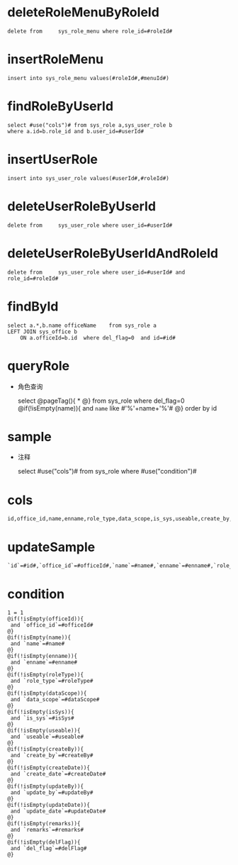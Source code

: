 deleteRoleMenuByRoleId
===

	delete from 	sys_role_menu where role_id=#roleId#

insertRoleMenu
===

	insert into sys_role_menu values(#roleId#,#menuId#)

findRoleByUserId
===

	select #use("cols")# from sys_role a,sys_user_role b 
	where a.id=b.role_id and b.user_id=#userId#
	
insertUserRole
===
	
	insert into sys_user_role values(#userId#,#roleId#)
	
deleteUserRoleByUserId
===

	delete from 	sys_user_role where user_id=#userId#
	
deleteUserRoleByUserIdAndRoleId
===
	
	delete from 	sys_user_role where user_id=#userId# and role_id=#roleId#	
		

findById
===

	select a.*,b.name officeName 	from sys_role a
	LEFT JOIN sys_office b 
        ON a.officeId=b.id 	where del_flag=0  and id=#id#

queryRole
===
* 角色查询
	
	select
 	@pageTag(){
 	* 
 	@}
 	from sys_role 
 	where del_flag=0
 	@if(!isEmpty(name)){
	 and `name` like #'%'+name+'%'#
	@}
 	order by id 

sample
===
* 注释

	select #use("cols")# from sys_role where #use("condition")#

cols
===

	id,office_id,name,enname,role_type,data_scope,is_sys,useable,create_by,create_date,update_by,update_date,remarks,del_flag

updateSample
===

	`id`=#id#,`office_id`=#officeId#,`name`=#name#,`enname`=#enname#,`role_type`=#roleType#,`data_scope`=#dataScope#,`is_sys`=#isSys#,`useable`=#useable#,`create_by`=#createBy#,`create_date`=#createDate#,`update_by`=#updateBy#,`update_date`=#updateDate#,`remarks`=#remarks#,`del_flag`=#delFlag#

condition
===

	1 = 1  
	@if(!isEmpty(officeId)){
	 and `office_id`=#officeId#
	@}
	@if(!isEmpty(name)){
	 and `name`=#name#
	@}
	@if(!isEmpty(enname)){
	 and `enname`=#enname#
	@}
	@if(!isEmpty(roleType)){
	 and `role_type`=#roleType#
	@}
	@if(!isEmpty(dataScope)){
	 and `data_scope`=#dataScope#
	@}
	@if(!isEmpty(isSys)){
	 and `is_sys`=#isSys#
	@}
	@if(!isEmpty(useable)){
	 and `useable`=#useable#
	@}
	@if(!isEmpty(createBy)){
	 and `create_by`=#createBy#
	@}
	@if(!isEmpty(createDate)){
	 and `create_date`=#createDate#
	@}
	@if(!isEmpty(updateBy)){
	 and `update_by`=#updateBy#
	@}
	@if(!isEmpty(updateDate)){
	 and `update_date`=#updateDate#
	@}
	@if(!isEmpty(remarks)){
	 and `remarks`=#remarks#
	@}
	@if(!isEmpty(delFlag)){
	 and `del_flag`=#delFlag#
	@}
	
